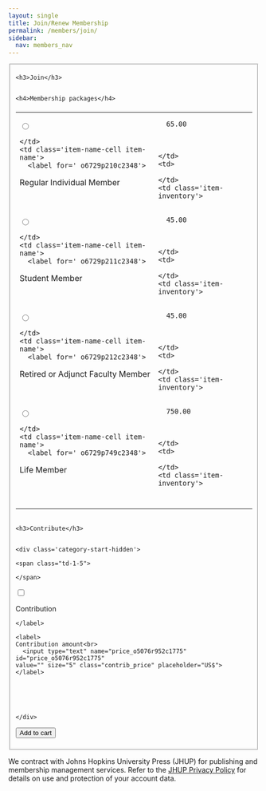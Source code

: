 ```yaml
---
layout: single
title: Join/Renew Membership
permalink: /members/join/
sidebar:
  nav: members_nav
---
```


<!-- <h1>Modernist Studies Association</h1> -->
<main id="maincontent">










<fieldset style="display:inline-block">
<form method="post" action="https://msa.press.jhu.edu/membership/add-to-cart">

  
    <h3>Join</h3>
    
    
    <h4>Membership packages</h4>
    
      



<div class='order-code-list'>
  
  <h4></h4>
  <div>
  
  











<table border='0' class='item-list'>
  
  <tr>
    <td style='vertical-align:top'>
      
  
    
  <input type='radio' name='item-key' value='o6729p210c2348' 
    id='_o6729p210c2348'>

  

    </td>
    <td class='item-name-cell item-name'>
      <label for='_o6729p210c2348'> 
  Regular Individual Member
  
 </label>
    </td>
    <td class='item-price money-cell'>
      
  
    
      65.00
    
  

    </td>
    <td>
      
    </td>
    <td class='item-inventory'>
</td>
  </tr>

  

  
  <tr>
    <td style='vertical-align:top'>
      
  
    
  <input type='radio' name='item-key' value='o6729p211c2348' 
    id='_o6729p211c2348'>

  

    </td>
    <td class='item-name-cell item-name'>
      <label for='_o6729p211c2348'> 
  Student Member
  
 </label>
    </td>
    <td class='item-price money-cell'>
      
  
    
      45.00
    
  

    </td>
    <td>
      
    </td>
    <td class='item-inventory'>
</td>
  </tr>

  

  
  <tr>
    <td style='vertical-align:top'>
      
  
    
  <input type='radio' name='item-key' value='o6729p212c2348' 
    id='_o6729p212c2348'>

  

    </td>
    <td class='item-name-cell item-name'>
      <label for='_o6729p212c2348'> 
  Retired or Adjunct Faculty Member
  
 </label>
    </td>
    <td class='item-price money-cell'>
      
  
    
      45.00
    
  

    </td>
    <td>
      
    </td>
    <td class='item-inventory'>
</td>
  </tr>

  

  
  <tr>
    <td style='vertical-align:top'>
      
  
    
  <input type='radio' name='item-key' value='o6729p749c2348' 
    id='_o6729p749c2348'>

  

    </td>
    <td class='item-name-cell item-name'>
      <label for='_o6729p749c2348'> 
  Life Member
  
 </label>
    </td>
    <td class='item-price money-cell'>
      
  
    
      750.00
    
  

    </td>
    <td>
      
    </td>
    <td class='item-inventory'>
</td>
  </tr>

  

  
  <tr><td colspan='5'>&nbsp;</td></tr>
</table>



  
<table border="0" style="padding-left:4ex">
  
    
  
</table>

  </div>
  
</div>

    
  


  


  

  
  

    <h3>Contribute</h3>
  
  
    <div class='category-start-hidden'>
    












<div class='not-a-table category-list'>
  
    <span class="td-1-5">
      
    </span>

    
  
  <span class='td-1' style='vertical-align:top; width:0.5ex'>
    
  
    
      
  <input type='checkbox' name='item-key' value='o5076r952c1775' 
    id='_o5076r952c1775'>

    
  

  </span>
  <span class='td-2 item-name-cell item-name'>
    <label for='_o5076r952c1775'>
      
  <label for='_o5076r952c1775'>
  Contribution
  
  </label>

    </label>
    

    
      
      
     
  </span>
  <span class='td-3 item-price money-cell' style='text-align:left'>
    
  
    <label>
    Contribution amount<br>
      <input type="text" name="price_o5076r952c1775" id="price_o5076r952c1775"
    value="" size="5" class="contrib_price" placeholder="US$">
    </label>
  

  </span>
  <span class='td-4'>
    
  </span>
  <span class='td-5 item-inventory'>
</span>
  

  <span class='td-1-5'>&nbsp;</span>

  
</div>
<br>

    
    </div>



<button type="submit">Add to cart</button>
</form>
</fieldset>
<p style='max-width:100ex' class='footer-text'>We contract with Johns Hopkins University Press (JHUP) for publishing and membership management services. Refer to the <a href="https://www.press.jhu.edu/about/jhup-privacy-policy">JHUP Privacy Policy</a> for details on use and protection of your account data.</p>


</main>
<script type="text/javascript" src="https://msa.press.jhu.edu/membership/js/jquery.js"> </script>
<script type="text/javascript" src="https://msa.press.jhu.edu/membership/js/jquery.doubleScroll.js"></script>
<script type="text/javascript" src="https://msa.press.jhu.edu/membership/js/jhup.js"> </script>
<script type='text/javascript'>enable_items_with(['#_o6729p210c2348','#_o6729p211c2348','#_o6729p212c2348','#_o6729p749c2348'],[],true)</script>



<script async src="https://www.googletagmanager.com/gtag/js?id=UA-122948754-11"></script>
<script async src="https://msa.press.jhu.edu/membership/js/msa-analytics.js"></script>

<script type="text/javascript" defer>
(function(d, src, c) { var t=d.scripts[d.scripts.length - 1],s=d.createElement('script');s.id='la_x2s6df8d';s.async=true;s.src=src;s.onload=s.onreadystatechange=function(){var rs=this.readyState;if(rs&&(rs!='complete')&&(rs!='loaded')){return;}c(this);};t.parentElement.insertBefore(s,t.nextSibling);})(document,
'https://jhup.ladesk.com/scripts/track.js',
function(e){ LiveAgent.createButton('uyox0una', e); });
</script>
